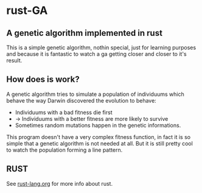 # rust-GA #

## A genetic algorithm implemented in rust ##
This is a simple genetic algorithm, nothin special, just for learning purposes and because it is fantastic to watch a ga getting closer and
closer to it's result.

## How does is work? ##
A genetic algorithm tries to simulate a population of individuums which behave the way Darwin discovered the evolution to behave:

* Individuums with a bad fitness die first
* -> Individuums with a better fitness are more likely to survive
* Sometimes random mutations happen in the genetic informations.

This program doesn't have a very complex fitness function, in fact it is so simple that a genetic algorithm is not needed at all.
But it is still pretty cool to watch the population forming a line pattern.

## RUST ##
See [rust-lang.org](http://www.rust-lang.org/) for more info about rust.
